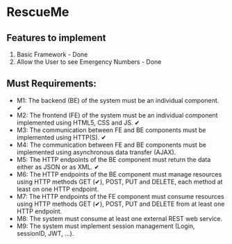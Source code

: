 # RescueMe

## Features to implement

1. Basic Framework - Done
2. Allow the User to see Emergency Numbers - Done

## Must Requirements:
- M1: The backend (BE) of the system must be an individual component. &#x2714;
- M2: The frontend (FE) of the system must be an individual component implemented using HTML5, CSS and JS. &#x2714;
- M3: The communication between FE and BE components must be implemented using HTTP(S). &#x2714;
- M4: The communication between FE and BE components must be implemented using asynchronous data transfer (AJAX).
- M5: The HTTP endpoints of the BE component must return the data either as JSON or as XML. &#x2714;
- M6: The HTTP endpoints of the BE component must manage resources using HTTP methods GET (&#x2714;), POST, PUT and DELETE, each method at least on one HTTP endpoint.
- M7: The HTTP endpoints of the FE component must consume resources using HTTP methods GET (&#x2714;), POST, PUT and DELETE from at least one HTTP endpoint.
- M8: The system must consume at least one external REST web service.
- M9: The system must implement session management (Login, sessionID, JWT, ...).